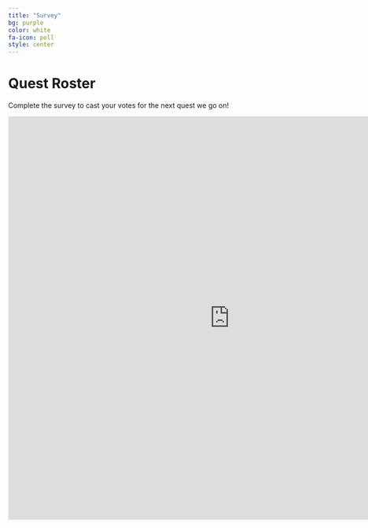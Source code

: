 ```yaml
---
title: "Survey"
bg: purple
color: white
fa-icon: poll
style: center
---
```


# Quest Roster
Complete the survey to cast your votes for the next quest we go on!

<iframe src="https://docs.google.com/forms/d/e/1FAIpQLScMEdYZwkX63FqoZtXQrItH-sp1wkV-25AbWfemBzseBkuHlQ/viewform?embedded=true" width="900" height="820" frameborder="0" marginheight="0" marginwidth="0">Loading…</iframe>
